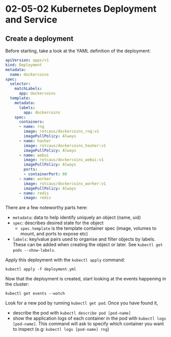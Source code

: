 # 02-05-02 Kubernetes Deployment and Service

## Create a deployment

Before starting, take a look at the YAML definition of the deployment:

```yaml
apiVersion: apps/v1
kind: Deployment
metadata:
  name: dockercoins
spec:
  selector:
    matchLabels:
      app: dockercoins
  template:
    metadata:
      labels:
        app: dockercoins
    spec:
      containers:
      - name: rng
        image: rotcaus/dockercoins_rng:v1
        imagePullPolicy: Always
      - name: hasher
        image: rotcaus/dockercoins_hasher:v1
        imagePullPolicy: Always
      - name: webui
        image: rotcaus/dockercoins_webui:v1
        imagePullPolicy: Always
        ports:
        - containerPort: 80
      - name: worker
        image: rotcaus/dockercoins_worker:v1
        imagePullPolicy: Always
      - name: redis
        image: redis
```

There are a few noteworthy parts here:

- `metadata`: data to help identify uniquely an object (name, uid)
- `spec`: describes desired state for the object
  - `spec.template` is the template container spec (image, volumes to mount, and ports to expose etc)
- `labels`: key/value pairs used to organise and filter objects by labels. These can be added when creating the object or later. See `kubectl get pods --show-labels`.

Apply this deployment with the `kubectl apply` command:

```console
kubectl apply -f deployment.yml
```

Now that the deployment is created, start looking at the events happening in the cluster:

```console
kubectl get events --watch
```

Look for a new pod by running `kubectl get pod`. Once you have found it,

- describe the pod with `kubectl describe pod [pod-name]`
- show the application logs of each container in the pod with `kubectl logs [pod-name]`. This command will ask to specify which container you want to inspect (e.g: `kubectl logs [pod-name] rng`)
